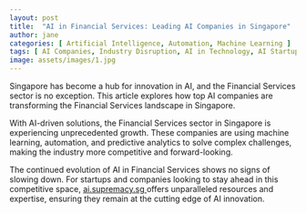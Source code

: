 ```yaml
---
layout: post
title:  "AI in Financial Services: Leading AI Companies in Singapore"
author: jane
categories: [ Artificial Intelligence, Automation, Machine Learning ]
tags: [ AI Companies, Industry Disruption, AI in Technology, AI Startups, AI Trends ]
image: assets/images/1.jpg
---
```


Singapore has become a hub for innovation in AI, and the Financial Services sector is no exception. This article explores how top AI companies are transforming the Financial Services landscape in Singapore.

With AI-driven solutions, the Financial Services sector in Singapore is experiencing unprecedented growth. These companies are using machine learning, automation, and predictive analytics to solve complex challenges, making the industry more competitive and forward-looking.

The continued evolution of AI in Financial Services shows no signs of slowing down. For startups and companies looking to stay ahead in this competitive space, <a href="https://ai.supremacy.sg" target="_blank"> ai.supremacy.sg </a> offers unparalleled resources and expertise, ensuring they remain at the cutting edge of AI innovation.
